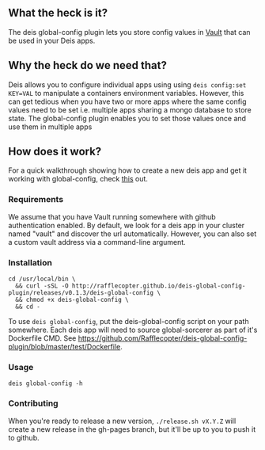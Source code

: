 ## What the heck is it?

The deis global-config plugin lets you store config values in [Vault](https://www.vaultproject.io/) that can be used in your Deis apps.

## Why the heck do we need that?

Deis allows you to configure individual apps using using `deis config:set KEY=VAL` to manipulate a containers environment variables. However, this can get tedious when you have two or more apps where the same config values need to be set i.e. multiple apps sharing a mongo database to store state. The global-config plugin enables you to set those values once and use them in multiple apps

## How does it work?

For a quick walkthrough showing how to create a new deis app and get it working with global-config, check [this](https://youtu.be/pgl29eAZHWs) out.

### Requirements

We assume that you have Vault running somewhere with github authentication enabled. By default, we look for a deis app in your cluster named "vault" and discover the url automatically. However, you can also set a custom vault address via a command-line argument.

### Installation

```shell
cd /usr/local/bin \
  && curl -sSL -O http://rafflecopter.github.io/deis-global-config-plugin/releases/v0.1.3/deis-global-config \
  && chmod +x deis-global-config \
  && cd -
```

To use `deis global-config`, put the deis-global-config script on your path somewhere. Each deis app will need to source global-sorcerer as part of it's Dockerfile CMD. See https://github.com/Rafflecopter/deis-global-config-plugin/blob/master/test/Dockerfile.

### Usage
`deis global-config -h`

### Contributing

When you're ready to release a new version, `./release.sh vX.Y.Z` will create a new release in the gh-pages branch, but it'll be up to you to push it to github.
